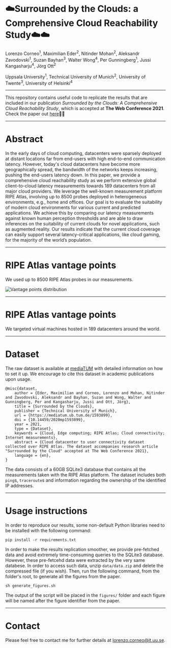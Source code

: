 # :cloud:Surrounded by the Clouds: a Comprehensive Cloud Reachability Study:cloud::cloud:

Lorenzo Corneo<sup>1</sup>, Maximilian Eder<sup>2</sup>, Nitinder
Mohan<sup>2</sup>, Aleksandr Zavodovski<sup>1</sup>, Suzan
Bayhan<sup>3</sup>, Walter Wong<sup>4</sup>, Per Gunningberg<sup>1</sup>,
Jussi Kangasharju<sup>4</sup>, Jörg Ott<sup>2</sup>

Uppsala University<sup>1</sup>, Technical University of
Munich<sup>2</sup>, University of Twente<sup>3</sup>, University of
Helsinki<sup>4</sup>


---


This repository contains useful code to replicate the results that are
included in our publication *Surrounded by the Clouds: A Comprehensive
Cloud Reachability Study*, which is accepted at **The Web Conference
2021**. Check the paper out
[here](https://lorenzocorneo.github.io/papers/2021-www.pdf):page_with_curl::page_with_curl:


---


# Abstract

In the early days of cloud computing, datacenters were sparsely
deployed at distant locations far from end-users with high end-to-end
communication latency. However, today's cloud datacenters have become
more geographically spread, the bandwidth of the networks keeps
increasing, pushing the end-users latency down.  In this paper, we
provide a comprehensive cloud reachability study as we perform
extensive global client-to-cloud latency measurements towards 189
datacenters from all major cloud providers. We leverage the well-known
measurement platform RIPE Atlas, involving up to 8500 probes deployed
in heterogeneous environments, e.g., home and offices. Our goal is to
evaluate the suitability of modern cloud environments for various
current and predicted applications. We achieve this by comparing our
latency measurements against known human perception thresholds and are
able to draw inferences on the suitability of current clouds for novel
applications, such as augmented reality. Our results indicate that the
current cloud coverage can easily support several latency-critical
applications, like cloud gaming, for the majority of the world’s
population.


---

# RIPE Atlas vantage points

We used up to 8500 RIPE Atlas probes in our measurements.

![Vantage points
distribution]("https://github.com/lorenzocorneo/surrounded-by-the-clouds/blob/main/figures/styled/probe-density-main.png")


---



# RIPE Atlas vantage points

We targeted virtual machines hosted in 189 datacenters around the
world.


---


# Dataset

The raw dataset is available at
[mediaTUM](https://mediatum.ub.tum.de/1593899) with detailed
information on how to set it up. We encourage to cite this dataset in
academic publications upon usage.

```
@misc{dataset,
	author = {Eder, Maximilian and Corneo, Lorenzo and Mohan, Nitinder and Zavodovski, Aleksandr and Bayhan, Suzan and Wong, Walter and Gunningberg, Per and Kangasharju, Jussi and Ott, Jörg},
	title = {Surrounded by the Clouds},
	publisher = {Technical University of Munich},
	url = {https://mediatum.ub.tum.de/1593899},
    doi = {10.14459/2020mp1593899},
    year = 2021,
	type = {Dataset},
	keywords = {Cloud, Edge computing; RIPE Atlas; Cloud connectivity; Internet measurements},
	abstract = {Cloud datacenter to user connectivity dataset collected over RIPE Atlas. The dataset accompanies research article "Surrounded by the Cloud" accepted at The Web Conference 2021},
	language = {en},
}
```

The data consists of a 60GB SQLite3 database that contains all the
measurements taken with the RIPE Atlas platform. The dataset includes
both `ping`s, `traceroute`s and information regarding the ownership of
the identified IP addresses.


---


# Usage instructions

In order to reproduce our results, some non-default Python libraries
need to be installed with the following command:

```
pip install -r requirements.txt
```

In order to make the results replication smoother, we provide
pre-fetched data and avoid extremely time-consuming queries to the
SQLite3 database. However, these pre-fetcehd data were extracted by
the very same databese. In order to access such data, unzip
`data/data.zip` and delete the compressed file (if you wish). Then,
run the following command, from the folder's root, to generate all the
figures from the paper.

```
sh generate_figures.sh
```

The output of the script will be placed in the `figures/` folder and
each figure will be named after the figure identifier from the paper.


---


# Contact

Please feel free to contact me for further details at
<lorenzo.corneo@it.uu.se>.
